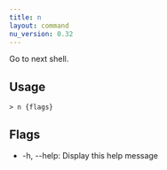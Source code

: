 ```yaml
---
title: n
layout: command
nu_version: 0.32
---
```


Go to next shell.

## Usage

```shell
> n {flags}
```

## Flags

- -h, --help: Display this help message
